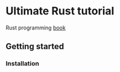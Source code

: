 # Ultimate Rust tutorial 

Rust programming [book](https://doc.rust-lang.org/book/)

## Getting started

### Installation

